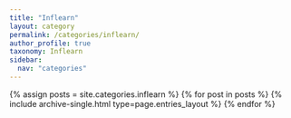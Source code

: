 ```yaml
---
title: "Inflearn"
layout: category
permalink: /categories/inflearn/
author_profile: true
taxonomy: Inflearn
sidebar:
  nav: "categories"
---
```


{% assign posts = site.categories.inflearn %}
{% for post in posts %} {% include archive-single.html type=page.entries_layout %} {% endfor %}